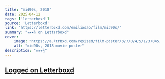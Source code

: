 ```yaml
---
title: "mid90s, 2018"
date: 2025-04-12
tags: ['letterboxd']
source: 'Letterboxd'
link: "https://letterboxd.com/emiliosao/film/mid90s/"
summary: "★★★½ on Letterboxd"
cover:
    image: "https://a.ltrbxd.com/resized/film-poster/3/7/0/4/5/1/370451-mid90s-0-600-0-900-crop.jpg?v=75ec66cf80"
    alt: "mid90s, 2018 movie poster"
description: "★★★½"
---
```

## [Logged on Letterboxd](https://letterboxd.com/emiliosao/film/mid90s/)

